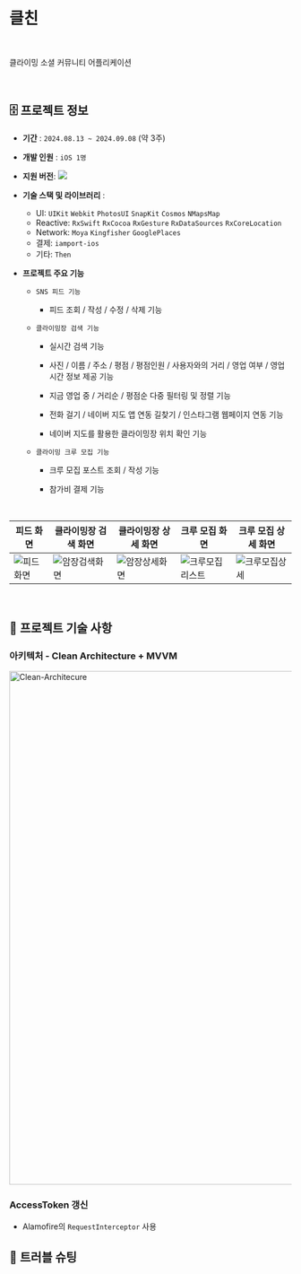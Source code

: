# 클친
<br>

클라이밍 소셜 커뮤니티 어플리케이션

<br>

## 🗄️ 프로젝트 정보
- **기간** : `2024.08.13 ~ 2024.09.08` (약 3주)
- **개발 인원** : `iOS 1명`
- **지원 버전**: <img src="https://img.shields.io/badge/iOS-15.0+-black?logo=apple"/>
- **기술 스택 및 라이브러리** :      
  - UI: `UIKit` `Webkit` `PhotosUI` `SnapKit` `Cosmos` `NMapsMap`
  - Reactive: `RxSwift` `RxCocoa` `RxGesture` `RxDataSources` `RxCoreLocation`
  - Network: `Moya` `Kingfisher` `GooglePlaces`
  - 결제: `iamport-ios`
  - 기타: `Then`
- **프로젝트 주요 기능**

  - `SNS 피드 기능`
  
    - 피드 조회 / 작성 / 수정 / 삭제 기능
  
  - `클라이밍장 검색 기능`
      
      - 실시간 검색 기능
        
      - 사진 / 이름 / 주소 / 평점 / 평점인원 / 사용자와의 거리 / 영업 여부 / 영업 시간 정보 제공 기능

        
      - 지금 영업 중 / 거리순 / 평점순 다중 필터링 및 정렬 기능

      - 전화 걸기 / 네이버 지도 앱 연동 길찾기 / 인스타그램 웹페이지 연동 기능

      - 네이버 지도를 활용한 클라이밍장 위치 확인 기능
  
  - `클라이밍 크루 모집 기능`

    - 크루 모집 포스트 조회 / 작성 기능

    - 참가비 결제 기능

<br>


| 피드 화면 | 클라이밍장 검색 화면 | 클라이밍장 상세 화면 | 크루 모집 화면 | 크루 모집 상세 화면 |
|--|--|--|--|--|
|![피드화면](https://github.com/user-attachments/assets/96f1803f-6989-4293-90d3-2ee439361280)|![암장검색화면](https://github.com/user-attachments/assets/251ac67e-f186-4dc9-be7a-94c84e176b7d)|![암장상세화면](https://github.com/user-attachments/assets/86e150f9-4abc-4215-9804-b21fea25e06d)|![크루모집리스트](https://github.com/user-attachments/assets/715a46f6-de79-40b9-8a68-64b1eca6742b)|![크루모집상세](https://github.com/user-attachments/assets/144c09be-aea6-4823-9a89-43241276cdbd)|


<br>



## 🧰 프로젝트 기술 사항

### 아키텍처 - Clean Architecture + MVVM
<img width="916" alt="Clean-Architecure" src="https://github.com/user-attachments/assets/1ea31654-2485-479e-b93d-75b73f29f749">

### AccessToken 갱신

- Alamofire의 `RequestInterceptor` 사용



## 🚨 트러블 슈팅




